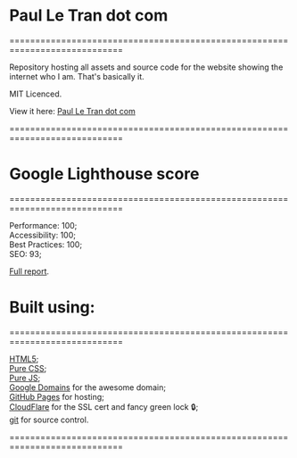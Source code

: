 # Paul Le Tran dot com
============================================================================

Repository hosting all assets and source code for the website showing the internet who I am. That's basically it.

MIT Licenced.

View it here: [Paul Le Tran dot com](https://paulletran.com/)

============================================================================

# Google Lighthouse score
============================================================================

Performance: 100;<br>
Accessibility: 100;<br>
Best Practices: 100;<br>
SEO: 93;<br>

[Full report](https://lighthouse-dot-webdotdevsite.appspot.com//lh/html?url=https%3A%2F%2Fpaulletran.com%2F).

# Built using:
============================================================================

[HTML5](https://developer.mozilla.org/en-US/docs/Web/HTML);<br>
[Pure CSS](https://developer.mozilla.org/en-US/docs/Web/CSS);<br>
[Pure JS](https://developer.mozilla.org/en-US/docs/Web/JavaScript);<br>
[Google Domains](https://domains.google/) for the awesome domain;<br>
[GitHub Pages](https://pages.github.com/) for hosting;<br>
[CloudFlare](https://www.cloudflare.com/) for the SSL cert and fancy green lock :lock:;<br>
[git](https://git-scm.com/) for source control.

============================================================================
